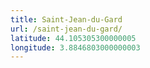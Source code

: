 ```yaml
---
title: Saint-Jean-du-Gard
url: /saint-jean-du-gard/
latitude: 44.105305300000005
longitude: 3.8846803000000003
---
```

